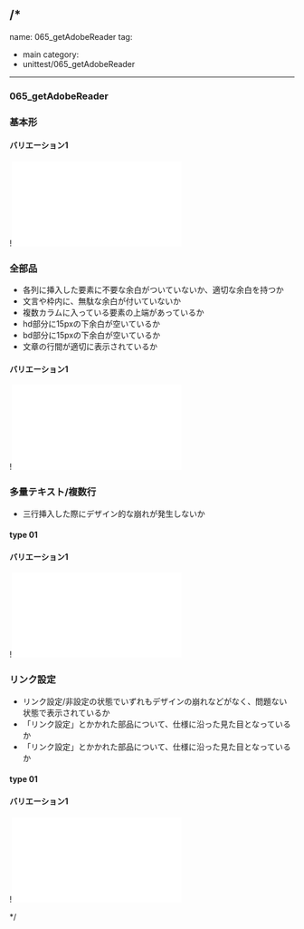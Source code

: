 /*
---
name: 065_getAdobeReader
tag:
  - main
category:
  - unittest/065_getAdobeReader
---

### 065_getAdobeReader
### 基本形

#### バリエーション1

!![065_getAdobeReader_01basic_1.html](./html/065_getAdobeReader/065_getAdobeReader_01basic_1.html)

### 全部品
- 各列に挿入した要素に不要な余白がついていないか、適切な余白を持つか
- 文言や枠内に、無駄な余白が付いていないか
- 複数カラムに入っている要素の上端があっているか
- hd部分に15pxの下余白が空いているか
- bd部分に15pxの下余白が空いているか
- 文章の行間が適切に表示されているか

#### バリエーション1

!![065_getAdobeReader_02all_1.html](./html/065_getAdobeReader/065_getAdobeReader_02all_1.html)

### 多量テキスト/複数行
- 三行挿入した際にデザイン的な崩れが発生しないか

#### type 01
#### バリエーション1

!![065_getAdobeReader_d03manyText_01_1.html](./html/065_getAdobeReader/065_getAdobeReader_d03manyText_01_1.html)

### リンク設定
- リンク設定/非設定の状態でいずれもデザインの崩れなどがなく、問題ない状態で表示されているか
- 「リンク設定」とかかれた部品について、仕様に沿った見た目となっているか
- 「リンク設定」とかかれた部品について、仕様に沿った見た目となっているか

#### type 01
#### バリエーション1

!![065_getAdobeReader_f11_01_1.html](./html/065_getAdobeReader/065_getAdobeReader_f11_01_1.html)

*/
